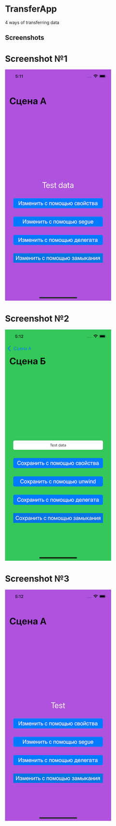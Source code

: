 # TransferApp

4 ways of transferring data

## Screenshots

# Screenshot №1
![Screenshot1](https://github.com/Simimi-dot/TransferApp/blob/main/TransferApp/Screenshots/Screenshot01.png?raw=true)
# Screenshot №2
![Screenshot2](https://github.com/Simimi-dot/TransferApp/blob/main/TransferApp/Screenshots/Screenshot02.png?raw=true)
# Screenshot №3
![Screenshot3](https://github.com/Simimi-dot/TransferApp/blob/main/TransferApp/Screenshots/Screenshot03.png?raw=true)
